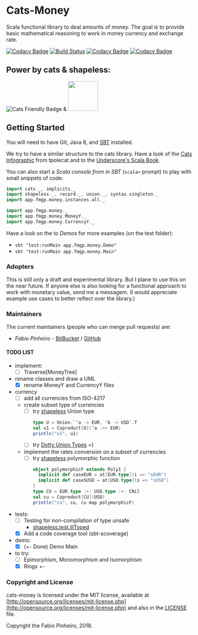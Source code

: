 # Cats-Money

Scala functional library to deal amounts of money.
The goal is to provide basic mathematical reasoning to work in money currency and exchange rate.

[![Codacy Badge](https://api.codacy.com/project/badge/Grade/383e29da0cb844d18d1866d843b40ae0)](https://app.codacy.com/app/fabiomgpinheiro/cats-money?utm_source=github.com&utm_medium=referral&utm_content=FabioPinheiro/cats-money&utm_campaign=Badge_Grade_Dashboard)
[![Build Status](https://travis-ci.com/FabioPinheiro/cats-money.svg?branch=master)](https://travis-ci.com/FabioPinheiro/cats-money)
[![Codacy Badge](https://api.codacy.com/project/badge/Grade/9e9fffffdf4e45a7b6c99bb4939a0ce3)](https://app.codacy.com/app/fabiomgpinheiro/cats-money?utm_source=github.com&utm_medium=referral&utm_content=FabioPinheiro/cats-money&utm_campaign=Badge_Grade_Dashboard)
[![Codacy Badge](https://api.codacy.com/project/badge/Coverage/05e27a1b2c8e4f0a88183150ce3e9416)](https://www.codacy.com/app/fabiomgpinheiro/cats-money?utm_source=github.com&amp;utm_medium=referral&amp;utm_content=FabioPinheiro/cats-money&amp;utm_campaign=Badge_Coverage)

## Power by cats & shapeless:

![Cats Friendly Badge][cats-badge]
&
<img src="https://pbs.twimg.com/media/Ci-p9mmXAAAlPyx.jpg:small" width="80">

## Getting Started

You will need to have Git, Java 8, and [SBT][sbt] installed.

We try to have a similar structure to the cats library.
Have a look of the [Cats Infographic][cats-infographic] from tpolecat
and to the [Underscore's Scala Book][underscore-scala-book].

You can also start a *Scala console from in SBT* (`scala>` prompt)
to play with small snippets of code:

```scala
import cats._, implicits._
import shapeless._, record._, union._, syntax.singleton._
import app.fmgp.money.instances.all._

import app.fmgp.money._
import app.fmgp.money.MoneyY._
import app.fmgp.money.CurrencyY._
```

Have a look on the to *Demos* for more examples (on the test folder):
* `sbt "test:runMain app.fmgp.money.Demo"`
* `sbt "test:runMain app.fmgp.money.Main"`

### Adopters
This is still only a draft and experimental library.
But I plane to use this on the near future.
If anyone else is also looking for a functional approach to work with monetary value, send me a messagem.
(I would appreciate example use cases to better reflect over the library.)

### Maintainers
The current maintainers (people who can merge pull requests) are:

* *Fabio Pinheiro* - [BitBucket](https://bitbucket.org/FabioPinheiro/) / [GitHub](https://github.com/FabioPinheiro)

#### TODO LIST
* implement:
  * [ ] Traverse\[MoneyTree\]
* rename classes and draw a UML
  * [X] rename MoneyY and CurrencyY files
* currency
  * [ ] add all currencies from ISO-4217
  * create subset type of currencies
    * [ ] try [shapeless][shapeless] Union type
      ```scala
      type U = Union.`'a -> EUR, 'b -> USD`.T
      val u1 = Coproduct[U]('a ->> EUR)
      println("u1", u1)
      ```
    * [ ] try [Dotty Union Types](https://dotty.epfl.ch/docs/reference/union-types.html) =)
  * implement the rates conversion on a subset of currencies
    * [ ] try [shapeless][shapeless] polymorphic function
      ```scala
      object polymorphicF extends Poly1 {
        implicit def caseEUR = at[EUR.type](i => "sEUR")
        implicit def caseSUSD = at[USD.type](s => "sUSD")
      }
      type CU = EUR.type :+: USD.type :+: CNil
      val cu = Coproduct[CU](USD)
      println("cu", cu, cu map polymorphicF)
      ```
* tests:
  * [ ] Testing for non-compilation of type unsafe
    * [shapeless.test.illTyped][shapeless]
  * [X] Add a code coverage tool (sbt-scoverage)
* demo:
  * [X] (+- Done) Demo Main
* to try:
  * [ ] Epimorphism, Monomorphism and Isomorphism
  * [X] Rings +-

### Copyright and License

cats-money is licensed under the MIT license, available at
[http://opensource.org/licenses/mit-license.php](http://opensource.org/licenses/mit-license.php)
and also in the [LICENSE](LICENSE) file.

Copyright the Fabio Pinheiro, 2018.

[cats-badge]: https://typelevel.org/cats/img/cats-badge-tiny.png
[cats-infographic]: https://github.com/tpolecat/cats-infographic
[underscore-scala-book]: https://underscore.io/books/advanced-scala
[sbt]: http://scala-sbt.org
[shapeless]: https://github.com/milessabin/shapeless
